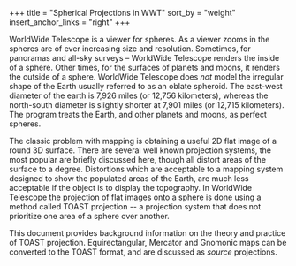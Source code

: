 +++
title = "Spherical Projections in WWT"
sort_by = "weight"
insert_anchor_links = "right"
+++

WorldWide Telescope is a viewer for spheres. As a viewer zooms in the spheres
are of ever increasing size and resolution. Sometimes, for panoramas and
all-sky surveys – WorldWide Telescope renders the inside of a sphere. Other
times, for the surfaces of planets and moons, it renders the outside of a
sphere. WorldWide Telescope does _not_ model the irregular shape of the Earth
usually referred to as an oblate spheroid. The east-west diameter of the earth
is 7,926 miles (or 12,756 kilometers), whereas the north-south diameter is
slightly shorter at 7,901 miles (or 12,715 kilometers). The program treats the
Earth, and other planets and moons, as perfect spheres.

The classic problem with mapping is obtaining a useful 2D flat image of a
round 3D surface. There are several well known projection systems, the most
popular are briefly discussed here, though all distort areas of the surface to
a degree. Distortions which are acceptable to a mapping system designed to
show the populated areas of the Earth, are much less acceptable if the object
is to display the topography. In WorldWide Telescope the projection of flat
images onto a sphere is done using a method called TOAST projection -- a
projection system that does not prioritize one area of a sphere over another.

This document provides background information on the theory and practice of
TOAST projection. Equirectangular, Mercator and Gnomonic maps can be converted
to the TOAST format, and are discussed as _source_ projections.
